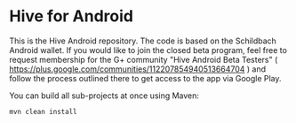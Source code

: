 # Hive for Android #

This is the Hive Android repository. The code is based on the Schildbach Android
wallet. If you would like to join the closed beta program, feel free to request
membership for the G+ community "Hive Android Beta Testers" (
https://plus.google.com/communities/112207854940513664704 ) and follow the
process outlined there to get access to the app via Google Play.

You can build all sub-projects at once using Maven:

`mvn clean install`
